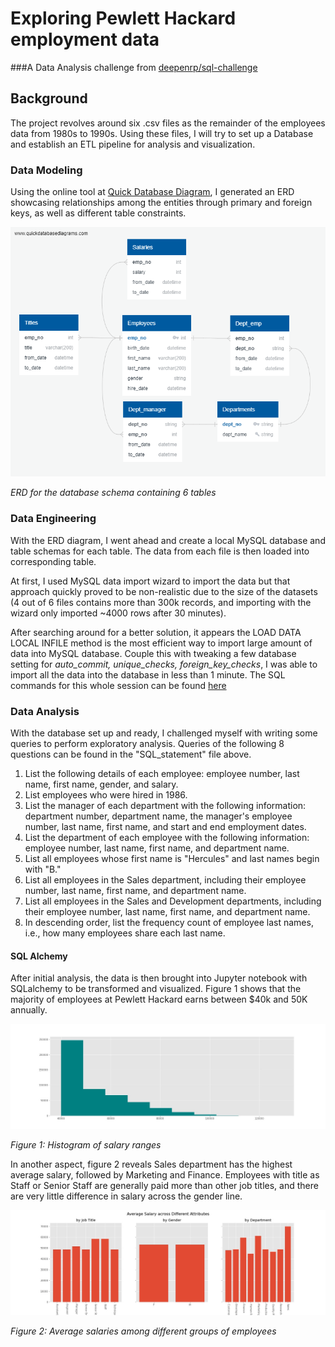 # Exploring Pewlett Hackard employment data
###A Data Analysis challenge from [deepenrp/sql-challenge](https://github.com/deepenrp/sql-challenge)

## Background

The project revolves around six .csv files as the remainder of the employees data from 1980s to 1990s. Using these 
files, I will try to set up a Database and establish an ETL pipeline for analysis and visualization.

### Data Modeling
Using the online tool at [Quick Database Diagram](http://www.quickdatabasediagrams.com), I generated an ERD showcasing
relationships among the entities through primary and foreign keys, as well as different table constraints.

![alt text](https://github.com/ghkhuu/sql-challenge/blob/master/ERD%20for%20database.png)

_ERD for the database schema containing 6 tables_

### Data Engineering

With the ERD diagram, I went ahead and create a local MySQL database and table schemas for each table. The data from 
each file is then loaded into corresponding table. 

At first, I used MySQL data import wizard to import the data but that approach quickly proved to be non-realistic 
due to the size of the datasets (4 out of 6 files contains more than 300k records, and importing with the wizard only 
imported ~4000 rows after 30 minutes).

After searching around for a better solution, it appears the LOAD DATA LOCAL INFILE method is the most efficient way to 
import large amount of data into MySQL database. Couple this with tweaking a few database setting for _auto_commit,
unique_checks, foreign_key_checks_, I was able to import all the data into the database in less than 1 minute. The SQL 
commands for this whole session can be found [here](https://github.com/ghkhuu/sql-challenge/blob/master/SQL_statements.sql)

### Data Analysis

With the database set up and ready, I challenged myself with writing some queries to perform exploratory analysis. 
Queries of the following 8 questions can be found in the "SQL_statement" file above.
1. List the following details of each employee: employee number, last name, first name, gender, and salary.
2. List employees who were hired in 1986.
3. List the manager of each department with the following information: department number, department name, the manager's employee number, last name, first name, and start and end employment dates.
4. List the department of each employee with the following information: employee number, last name, first name, and department name.
5. List all employees whose first name is "Hercules" and last names begin with "B."
6. List all employees in the Sales department, including their employee number, last name, first name, and department name.
7. List all employees in the Sales and Development departments, including their employee number, last name, first name, and department name.
8. In descending order, list the frequency count of employee last names, i.e., how many employees share each last name.

#### SQL Alchemy

After initial analysis, the data is then brought into Jupyter notebook with SQLalchemy to be transformed and visualized.
Figure 1 shows that the majority of employees at Pewlett Hackard earns between $40k and 50K annually.

![alt text](https://github.com/ghkhuu/sql-challenge/blob/master/histogram.jpg)

_Figure 1: Histogram of salary ranges_

In another aspect, figure 2 reveals Sales department has the highest average salary, followed by Marketing and Finance.
Employees with title as Staff or Senior Staff are generally paid more than other job titles, and there are very little
difference in salary across the gender line.

![alt text](https://github.com/ghkhuu/sql-challenge/blob/master/average_salaries.jpg)

_Figure 2: Average salaries among different groups of employees_

